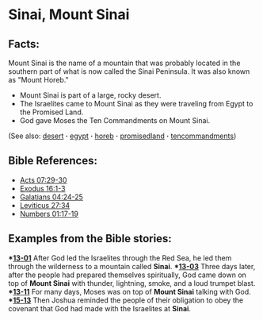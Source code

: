 # Sinai, Mount Sinai #

## Facts: ##

Mount Sinai is the name of a mountain that was probably located in the southern part of what is now called the Sinai Peninsula. It was also known as "Mount Horeb."

* Mount Sinai is part of a large, rocky desert.
* The Israelites came to Mount Sinai as they were traveling from Egypt to the Promised Land.
* God gave Moses the Ten Commandments on Mount Sinai.

(See also: [desert](../other/desert.md) **·** [egypt](../other/egypt.md) **·** [horeb](../other/horeb.md) **·** [promisedland](../kt/promisedland.md) **·** [tencommandments](../other/tencommandments.md))

## Bible References: ##

* [Acts 07:29-30](https://door43.org/en/bible/notes/act/07/29)
* [Exodus 16:1-3](https://door43.org/en/bible/notes/exo/16/01)
* [Galatians 04:24-25](https://door43.org/en/bible/notes/gal/04/24)
* [Leviticus 27:34](https://door43.org/en/bible/notes/lev/27/34)
* [Numbers 01:17-19](https://door43.org/en/bible/notes/num/01/17)

## Examples from the Bible stories: ##

  __*[13-01](https://door43.org/en/obs/notes/frames/13-01)__ After God led the Israelites through the Red Sea, he led them through the wilderness to a mountain called __Sinai__.
  __*[13-03](https://door43.org/en/obs/notes/frames/13-03)__ Three days later, after the people had prepared themselves spiritually, God came down on top of __Mount Sinai__ with thunder, lightning, smoke, and a loud trumpet blast.
  __*[13-11](https://door43.org/en/obs/notes/frames/13-11)__ For many days, Moses was on top of __Mount Sinai__ talking with God.
  __*[15-13](https://door43.org/en/obs/notes/frames/15-13)__ Then Joshua reminded the people of their obligation to obey the covenant that God had made with the Israelites at __Sinai__.


